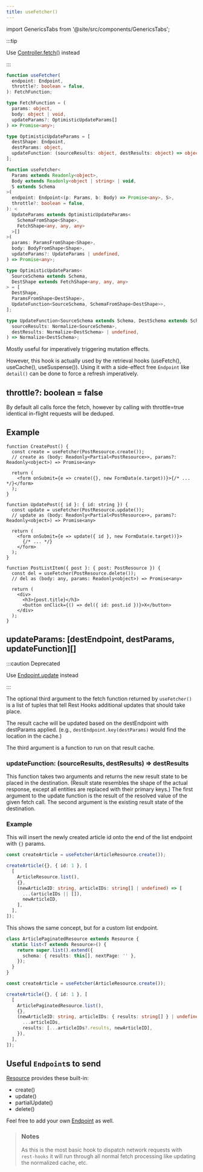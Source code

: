 ```yaml
---
title: useFetcher()
---
```

import GenericsTabs from '@site/src/components/GenericsTabs';

:::tip

Use [Controller.fetch()](./Controller.md#fetch) instead

:::

<GenericsTabs>

```typescript
function useFetcher(
  endpoint: Endpoint,
  throttle?: boolean = false,
): FetchFunction;

type FetchFunction = (
  params: object,
  body: object | void,
  updateParams?: OptimisticUpdateParams[]
) => Promise<any>;

type OptimisticUpdateParams = [
  destShape: Endpoint,
  destParams: object,
  updateFunction: (sourceResults: object, destResults: object) => object,
];
```

```typescript
function useFetcher<
  Params extends Readonly<object>,
  Body extends Readonly<object | string> | void,
  S extends Schema
>(
  endpoint: Endpoint<(p: Params, b: Body) => Promise<any>, S>,
  throttle?: boolean = false,
): <
  UpdateParams extends OptimisticUpdateParams<
    SchemaFromShape<Shape>,
    FetchShape<any, any, any>
  >[]
>(
  params: ParamsFromShape<Shape>,
  body: BodyFromShape<Shape>,
  updateParams?: UpdateParams | undefined,
) => Promise<any>;

type OptimisticUpdateParams<
  SourceSchema extends Schema,
  DestShape extends FetchShape<any, any, any>
> = [
  DestShape,
  ParamsFromShape<DestShape>,
  UpdateFunction<SourceSchema, SchemaFromShape<DestShape>>,
];

type UpdateFunction<SourceSchema extends Schema, DestSchema extends Schema> = (
  sourceResults: Normalize<SourceSchema>,
  destResults: Normalize<DestSchema> | undefined,
) => Normalize<DestSchema>;
```

</GenericsTabs>

Mostly useful for imperatively triggering mutation effects.

However, this hook is actually used by the retrieval hooks (useFetch(), useCache(), useSuspense()). Using
it with a side-effect free `Endpoint` like `detail()` can be done to force a refresh imperatively.

## throttle?: boolean = false

By default all calls force the fetch, however by calling with throttle=true identical
in-flight requests will be deduped.

## Example

```tsx
function CreatePost() {
  const create = useFetcher(PostResource.create());
  // create as (body: Readonly<Partial<PostResource>>, params?: Readonly<object>) => Promise<any>

  return (
    <form onSubmit={e => create({}, new FormData(e.target))}>{/* ... */}</form>
  );
}
```

```tsx
function UpdatePost({ id }: { id: string }) {
  const update = useFetcher(PostResource.update());
  // update as (body: Readonly<Partial<PostResource>>, params?: Readonly<object>) => Promise<any>

  return (
    <form onSubmit={e => update({ id }, new FormData(e.target))}>
      {/* ... */}
    </form>
  );
}
```

```tsx
function PostListItem({ post }: { post: PostResource }) {
  const del = useFetcher(PostResource.delete());
  // del as (body: any, params: Readonly<object>) => Promise<any>

  return (
    <div>
      <h3>{post.title}</h3>
      <button onClick={() => del({ id: post.id })}>X</button>
    </div>
  );
}
```

## updateParams: [destEndpoint, destParams, updateFunction][]

:::caution Deprecated

Use [Endpoint.update](./Endpoint.md#update) instead

:::

The optional third argument to the fetch function returned by `useFetcher()` is a
list of tuples that tell Rest Hooks additional updates that should take place.

The result cache will be updated based on the destEndpoint with destParams applied.
(e.g., `destEndpoint.key(destParams)` would find the location in the cache.)

The third argument is a function to run on that result cache.

### updateFunction: (sourceResults, destResults) => destResults

This function takes two arguments
and returns the new result state to be placed in the destination. (Result state resembles
the shape of the actual response, except all entities are replaced with their primary keys.)
The first argument to the update function is the result of the resolved value of the given fetch call.
The second argument is the existing result state of the destination.

### Example

This will insert the newly created article id onto the end of the list endpoint with `{}` params.

```typescript
const createArticle = useFetcher(ArticleResource.create());

createArticle({}, { id: 1 }, [
  [
    ArticleResource.list(),
    {},
    (newArticleID: string, articleIDs: string[] | undefined) => [
      ...(articleIDs || []),
      newArticleID,
    ],
  ],
]);
```

This shows the same concept, but for a custom list endpoint.

```typescript
class ArticlePaginatedResource extends Resource {
  static list<T extends Resource>() {
    return super.list().extend({
      schema: { results: this[], nextPage: '' },
    });
  }
}
```

```typescript
const createArticle = useFetcher(ArticleResource.create());

createArticle({}, { id: 1 }, [
  [
    ArticlePaginatedResource.list(),
    {},
    (newArticleID: string, articleIDs: { results: string[] } | undefined) => ({
      ...articleIDs,
      results: [...articleIDs?.results, newArticleID],
    }),
  ],
]);
```

## Useful `Endpoint`s to send

[Resource](./Resource.md#provided-and-overridable-methods) provides these built-in:

- create()
- update()
- partialUpdate()
- delete()

Feel free to add your own [Endpoint](api/Endpoint.md) as well.

> ### Notes
>
> As this is the most basic hook to dispatch network requests with `rest-hooks` it will run through all normal fetch processing like updating
> the normalized cache, etc.
